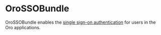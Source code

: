 # OroSSOBundle

OroSSOBundle enables the [single sign-on authentication](https://en.wikipedia.org/wiki/Single_sign-on) for users
in the Oro applications.
